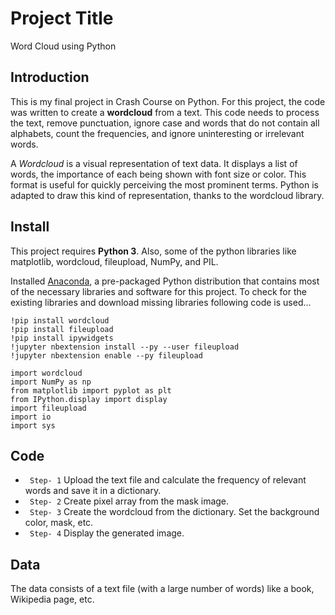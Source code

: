 # Project Title
Word Cloud using Python

## Introduction
This is my final project in Crash Course on Python. For this project, the code was written to create a **wordcloud** from a text. This code needs to process the text, remove punctuation, ignore case and words that do not contain all alphabets, count the frequencies, and ignore uninteresting or irrelevant words.

A *Wordcloud* is a visual representation of text data. It displays a list of words, the importance of each being shown with font size or color. This format is useful for quickly perceiving the most prominent terms. Python is adapted to draw this kind of representation, thanks to the wordcloud library.

## Install
This project requires **Python 3**. Also, some of the python libraries like matplotlib, wordcloud, fileupload, NumPy, and PIL.

Installed [Anaconda](https://www.anaconda.com/products/individual), a pre-packaged Python distribution that contains most of the necessary libraries and software for this project. To check for the existing libraries and download missing libraries following code is used...
```
!pip install wordcloud
!pip install fileupload
!pip install ipywidgets
!jupyter nbextension install --py --user fileupload
!jupyter nbextension enable --py fileupload

import wordcloud
import NumPy as np
from matplotlib import pyplot as plt
from IPython.display import display
import fileupload
import io
import sys
```

## Code
* ``` Step- 1``` Upload the text file and calculate the frequency of relevant words and save it in a dictionary.
* ``` Step- 2``` Create pixel array from the mask image.
* ``` Step- 3``` Create the wordcloud from the dictionary. Set the background color, mask, etc.
* ``` Step- 4``` Display the generated image.

## Data
The data consists of a text file (with a large number of words) like a book, Wikipedia page, etc.

